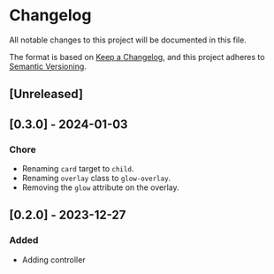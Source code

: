 # Changelog
All notable changes to this project will be documented in this file.

The format is based on [Keep a Changelog](https://keepachangelog.com/en/1.0.0/),
and this project adheres to [Semantic Versioning](https://semver.org/spec/v2.0.0.html).

## [Unreleased]

## [0.3.0] - 2024-01-03

### Chore

- Renaming `card` target to `child`.
- Renaming `overlay` class to `glow-overlay`.
- Removing the `glow` attribute on the overlay.

## [0.2.0] - 2023-12-27

### Added

- Adding controller
